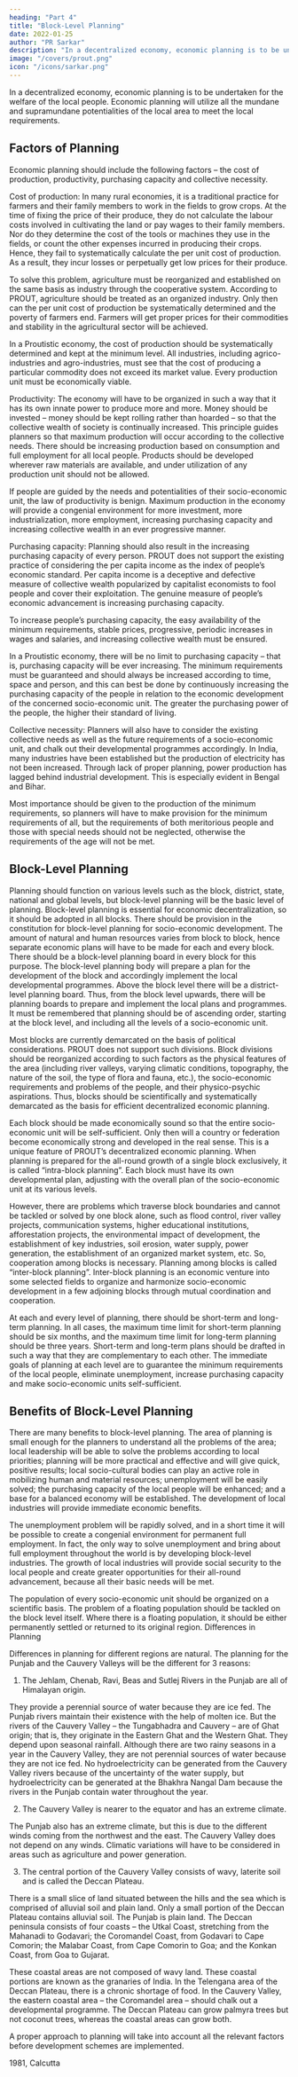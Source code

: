 ```yaml
---
heading: "Part 4"
title: "Block-Level Planning"
date: 2022-01-25
author: "PR Sarkar"
description: "In a decentralized economy, economic planning is to be undertaken for the welfare of the local people"
image: "/covers/prout.png"
icon: "/icons/sarkar.png"
---
```




In a decentralized economy, economic planning is to be undertaken for the welfare of the local people. Economic planning will utilize all the mundane and supramundane potentialities of the local area to meet the local requirements.


## Factors of Planning

Economic planning should include the following factors – the cost of production, productivity, purchasing capacity and collective necessity.

Cost of production: In many rural economies, it is a traditional practice for farmers and their family members to work in the fields to grow crops. At the time of fixing the price of their produce, they do not calculate the labour costs involved in cultivating the land or pay wages to their family members. Nor do they determine the cost of the tools or machines they use in the fields, or count the other expenses incurred in producing their crops. Hence, they fail to systematically calculate the per unit cost of production. As a result, they incur losses or perpetually get low prices for their produce.

To solve this problem, agriculture must be reorganized and established on the same basis as industry through the cooperative system. According to PROUT, agriculture should be treated as an organized industry. Only then can the per unit cost of production be systematically determined and the poverty of farmers end. Farmers will get proper prices for their commodities and stability in the agricultural sector will be achieved.

In a Proutistic economy, the cost of production should be systematically determined and kept at the minimum level. All industries, including agrico-industries and agro-industries, must see that the cost of producing a particular commodity does not exceed its market value. Every production unit must be economically viable.

Productivity: The economy will have to be organized in such a way that it has its own innate power to produce more and more. Money should be invested – money should be kept rolling rather than hoarded – so that the collective wealth of society is continually increased.
This principle guides planners so that maximum production will occur according to the collective needs. There should be increasing production based on consumption and full employment for all local people. Products should be developed wherever raw materials are available, and under utilization of any production unit should not be allowed.

If people are guided by the needs and potentialities of their socio-economic unit, the law of productivity is benign. Maximum production in the economy will provide a congenial environment for more investment, more industrialization, more employment, increasing purchasing capacity and increasing collective wealth in an ever progressive manner.

Purchasing capacity: Planning should also result in the increasing purchasing capacity of every person. PROUT does not support the existing practice of considering the per capita income as the index of people’s economic standard. Per capita income is a deceptive and defective measure of collective wealth popularized by capitalist economists to fool people and cover their exploitation. The genuine measure of people’s economic advancement is increasing purchasing capacity.

To increase people’s purchasing capacity, the easy availability of the minimum requirements, stable prices, progressive, periodic increases in wages and salaries, and increasing collective wealth must be ensured.

In a Proutistic economy, there will be no limit to purchasing capacity – that is, purchasing capacity will be ever increasing. The minimum requirements must be guaranteed and should always be increased according to time, space and person, and this can best be done by continuously increasing the purchasing capacity of the people in relation to the economic development of the concerned socio-economic unit. The greater the purchasing power of the people, the higher their standard of living.

Collective necessity: Planners will also have to consider the existing collective needs as well as the future requirements of a socio-economic unit, and chalk out their developmental programmes accordingly. In India, many industries have been established but the production of electricity has not been increased. Through lack of proper planning, power production has lagged behind industrial development. This is especially evident in Bengal and Bihar.

Most importance should be given to the production of the minimum requirements, so planners will have to make provision for the minimum requirements of all, but the requirements of both meritorious people and those with special needs should not be neglected, otherwise the requirements of the age will not be met.


## Block-Level Planning

Planning should function on various levels such as the block, district, state, national and global levels, but block-level planning will be the basic level of planning. Block-level planning is essential for economic decentralization, so it should be adopted in all blocks. There should be provision in the constitution for block-level planning for socio-economic development.
The amount of natural and human resources varies from block to block, hence separate economic plans will have to be made for each and every block. There should be a block-level planning board in every block for this purpose. The block-level planning body will prepare a plan for the development of the block and accordingly implement the local developmental programmes. Above the block level there will be a district-level planning board. Thus, from the block level upwards, there will be planning boards to prepare and implement the local plans and programmes. It must be remembered that planning should be of ascending order, starting at the block level, and including all the levels of a socio-economic unit.

Most blocks are currently demarcated on the basis of political considerations. PROUT does not support such divisions. Block divisions should be reorganized according to such factors as the physical features of the area (including river valleys, varying climatic conditions, topography, the nature of the soil, the type of flora and fauna, etc.), the socio-economic requirements and problems of the people, and their physico-psychic aspirations. Thus, blocks should be scientifically and systematically demarcated as the basis for efficient decentralized economic planning.

Each block should be made economically sound so that the entire socio-economic unit will be self-sufficient. Only then will a country or federation become economically strong and developed in the real sense. This is a unique feature of PROUT’s decentralized economic planning.
When planning is prepared for the all-round growth of a single block exclusively, it is called “intra-block planning”. Each block must have its own developmental plan, adjusting with the overall plan of the socio-economic unit at its various levels.

However, there are problems which traverse block boundaries and cannot be tackled or solved by one block alone, such as flood control, river valley projects, communication systems, higher educational institutions, afforestation projects, the environmental impact of development, the establishment of key industries, soil erosion, water supply, power generation, the establishment of an organized market system, etc. So, cooperation among blocks is necessary. Planning among blocks is called “inter-block planning”. Inter-block planning is an economic venture into some selected fields to organize and harmonize socio-economic development in a few adjoining blocks through mutual coordination and cooperation.

At each and every level of planning, there should be short-term and long-term planning. In all cases, the maximum time limit for short-term planning should be six months, and the maximum time limit for long-term planning should be three years. Short-term and long-term plans should be drafted in such a way that they are complementary to each other. The immediate goals of planning at each level are to guarantee the minimum requirements of the local people, eliminate unemployment, increase purchasing capacity and make socio-economic units self-sufficient.


## Benefits of Block-Level Planning

There are many benefits to block-level planning. The area of planning is small enough for the planners to understand all the problems of the area; local leadership will be able to solve the problems according to local priorities; planning will be more practical and effective and will give quick, positive results; local socio-cultural bodies can play an active role in mobilizing human and material resources; unemployment will be easily solved; the purchasing capacity of the local people will be enhanced; and a base for a balanced economy will be established.
The development of local industries will provide immediate economic benefits. 

The unemployment problem will be rapidly solved, and in a short time it will be possible to create a congenial environment for permanent full employment. In fact, the only way to solve unemployment and bring about full employment throughout the world is by developing block-level industries. The growth of local industries will provide social security to the local people and create greater opportunities for their all-round advancement, because all their basic needs will be met.

The population of every socio-economic unit should be organized on a scientific basis. The problem of a floating population should be tackled on the block level itself. Where there is a floating population, it should be either permanently settled or returned to its original region.
Differences in Planning



Differences in planning for different regions are natural. The planning for the Punjab and the Cauvery Valleys will be the different for 3 reasons:

1. The Jehlam, Chenab, Ravi, Beas and Sutlej Rivers in the Punjab are all of Himalayan origin. 

They provide a perennial source of water because they are ice fed. The Punjab rivers maintain their existence with the help of molten ice. But the rivers of the Cauvery Valley – the Tungabhadra and Cauvery – are of Ghat origin; that is, they originate in the Eastern Ghat and the Western Ghat. They depend upon seasonal rainfall. Although there are two rainy seasons in a year in the Cauvery Valley, they are not perennial sources of water because they are not ice fed. No hydroelectricity can be generated from the Cauvery Valley rivers because of the uncertainty of the water supply, but hydroelectricity can be generated at the Bhakhra Nangal Dam because the rivers in the Punjab contain water throughout the year.

2. The Cauvery Valley is nearer to the equator and has an extreme climate. 

The Punjab also has an extreme climate, but this is due to the different winds coming from the northwest and the east. The Cauvery Valley does not depend on any winds. Climatic variations will have to be considered in areas such as agriculture and power generation.

3. The central portion of the Cauvery Valley consists of wavy, laterite soil and is called the Deccan Plateau. 

There is a small slice of land situated between the hills and the sea which is comprised of alluvial soil and plain land. Only a small portion of the Deccan Plateau contains alluvial soil. The Punjab is plain land. The Deccan peninsula consists of four coasts – the Utkal Coast, stretching from the Mahanadi to Godavari; the Coromandel Coast, from Godavari to Cape Comorin; the Malabar Coast, from Cape Comorin to Goa; and the Konkan Coast, from Goa to Gujarat. 

These coastal areas are not composed of wavy land. These coastal portions are known as the granaries of India. In the Telengana area of the Deccan Plateau, there is a chronic shortage of food. In the Cauvery Valley, the eastern coastal area – the Coromandel area – should chalk out a developmental programme. The Deccan Plateau can grow palmyra trees but not coconut trees, whereas the coastal areas can grow both.

A proper approach to planning will take into account all the relevant factors before development schemes are implemented.


1981, Calcutta